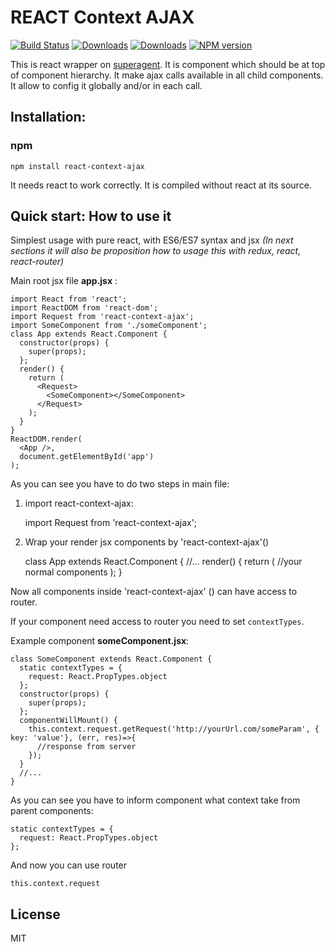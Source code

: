# REACT Context AJAX
[![Build Status](https://travis-ci.org/uhlryk/react-context-ajax.svg)](https://travis-ci.org/uhlryk/react-context-ajax)
[![Downloads](https://img.shields.io/npm/dt/react-context-ajax.svg)](https://www.npmjs.com/package/react-context-ajax)
[![Downloads](https://img.shields.io/npm/dm/react-context-ajax.svg)](https://www.npmjs.com/package/react-context-ajax)
[![NPM version](https://img.shields.io/npm/v/react-context-ajax.svg)](https://www.npmjs.com/package/react-context-ajax)

This is react wrapper on [superagent](https://www.npmjs.com/package/superagent). 
It is component which should be at top of component hierarchy. It make ajax calls available in all child components.
It allow to config it globally and/or in each call.

## Installation:

### npm

    npm install react-context-ajax

It needs react to work correctly. It is compiled without react at its source.

## Quick start: How to use it

Simplest usage with pure react, with ES6/ES7 syntax and jsx *(In next sections it will also be proposition how to usage this with redux, react, react-router)*

Main root jsx file **app.jsx** :

    import React from 'react';
    import ReactDOM from 'react-dom';
    import Request from 'react-context-ajax';
    import SomeComponent from './someComponent';
    class App extends React.Component {
      constructor(props) {
        super(props);
      };
      render() {
        return (
          <Request>
            <SomeComponent></SomeComponent>
          </Request>
        );
      }
    }
    ReactDOM.render(
      <App />,
      document.getElementById('app')
    );

As you can see you have to do two steps in main file:
 
1. import react-context-ajax:


    import Request from 'react-context-ajax';

2. Wrap your render jsx components by 'react-context-ajax'(<Request>)


    class App extends React.Component {
    //...
      render() {
        return (
          <Request>
            //your normal components
          </Request>
        );
      }

Now all components inside 'react-context-ajax' (<Request>) can have access to router.

If your component need access to router you need to set `contextTypes`.

Example component **someComponent.jsx**:

    class SomeComponent extends React.Component {
      static contextTypes = {
        request: React.PropTypes.object
      };
      constructor(props) {
        super(props);
      };
      componentWillMount() {
        this.context.request.getRequest('http://yourUrl.com/someParam', { key: 'value'}, (err, res)=>{
          //response from server
        });
      }
      //...
    }

As you can see you have to inform component what context take from parent components:

    static contextTypes = {
      request: React.PropTypes.object
    };

And now you can use router

    this.context.request
    

## License
MIT
